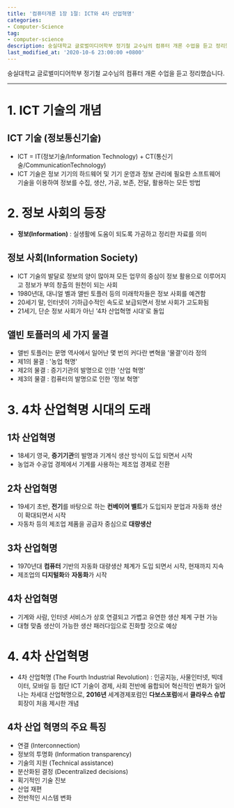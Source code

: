 ```yaml
---
title: '컴퓨터개론 1장 1절: ICT와 4차 산업혁명'
categories:
- Computer-Science
tag:
- computer-science
description: 숭실대학교 글로벌미디어학부 정기철 교수님의 컴퓨터 개론 수업을 듣고 정리했습니다.
last_modified_at: '2020-10-6 23:00:00 +0800'
---
```


숭실대학교 글로벌미디어학부 정기철 교수님의 컴퓨터 개론 수업을 듣고 정리했습니다.

---
# 1. ICT 기술의 개념
## ICT 기술 (정보통신기술)
- ICT = IT(정보기술/Information Technology) + CT(통신기술/CommunicationTechnology)
- ICT 기술은 정보 기기의 하드웨어 및 기기 운영과 정보 관리에 필요한 소프트웨어 기술을 이용하여 정보를 수집, 생산, 가공, 보존, 전달, 활용하는 모든 방법
  
  
# 2. 정보 사회의 등장
- **정보(Information)** : 실생활에 도움이 되도록 가공하고 정리한 자료를 의미

## 정보 사회(Information Society)
- ICT 기술의 발달로 정보의 양이 많아져 모든 업무의 중심이 정보 활용으로 이루어지고 정보가 부의 창출의 원천이 되는 사회
- 1980년대, 대니얼 벨과 앨빈 토플러 등의 미래학자들은 정보 사회를 예견함
- 20세기 말, 인터넷이 기하급수적인 속도로 보급되면서 정보 사회가 고도화됨
- 21세기, 단순 정보 사회가 아닌 '4차 산업혁명 시대'로 돌입

## 앨빈 토플러의 세 가지 물결
- 앨빈 토플러는 문명 역사에서 일어난 몇 번의 커다란 변혁을 '물결'이라 정의
- 제1의 물결 : '농업 혁명'
- 제2의 물결 : 증기기관의 발명으로 인한 '산업 혁명'
- 제3의 물결 : 컴퓨터의 발명으로 인한 '정보 혁명'
  
  
# 3. 4차 산업혁명 시대의 도래
## 1차 산업혁명
- 18세기 영국, **증기기관**의 발명과 기계식 생산 방식이 도입 되면서 시작
- 농업과 수공업 경제에서 기계를 사용하는 제조업 경제로 전환

## 2차 산업혁명
- 19세기 초반, **전기**를 바탕으로 하는 **컨베이어 벨트**가 도입되자 분업과 자동화 생산이 확대되면서 시작
- 자동차 등의 제조업 제품을 공급자 중심으로 **대량생산**

## 3차 산업혁명
- 1970년대 **컴퓨터** 기반의 자동화 대량생산 체계가 도입 되면서 시작, 현재까지 지속
- 제조업의 **디지털화**와 **자동화**가 시작

## 4차 산업혁명
- 기계와 사람, 인터넷 서비스가 상호 연결되고 가볍고 유연한 생산 체계 구현 가능
- 대형 맞춤 생산이 가능한 생산 패러다임으로 진화할 것으로 예상
  
  
# 4. 4차 산업혁명
- 4차 산업혁명 (The Fourth Industrial Revolution) : 인공지능, 사물인터넷, 빅데이터, 모바일 등 첨단 ICT 기술이 경제, 사회 전반에 융합되어 혁신적인 변화가 일어나는 차세대 산업혁명으로, **2016년** 세계경제포럼인 **다보스포럼**에서 **클라우스 슈밥** 회장이 처음 제시한 개념

## 4차 산업 혁명의 주요 특징
- 연결 (Interconnection)
- 정보의 투명화 (Information transparency)
- 기술의 지원 (Technical assistance)
- 분산화된 결정 (Decentralized decisions)
- 획기적인 기술 진보
- 산업 재편
- 전반적인 시스템 변화
